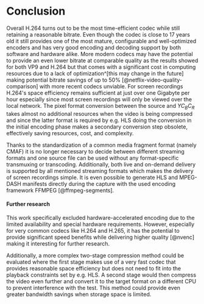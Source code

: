 # Conclusion

Overall H.264 turns out to be the most time-efficient codec while still retaining a reasonable bitrate. Even though the codec is close to 17 years old it still provides one of the most mature, configurable and well-optimized encoders and has very good encoding and decoding support by both software and hardware alike. More modern codecs may have the potential to provide an even lower bitrate at comparable quality as the results showed for both VP9 and H.264 but that comes with a significant cost in computing resources due to a lack of optimization^[this may change in the future] making potential bitrate savings of up to 50% [@netflix-video-quality-comparison] with more recent codecs unviable. For screen recordings H.264's space efficiency remains sufficient at just over one Gigabyte per hour especially since most screen recordings will only be viewed over the local network. The pixel format conversion between the source and $YC_BC_R$ takes almost no additional resources when the video is being compressed and since the latter format is required by e.g. HLS doing the conversion in the initial encoding phase makes a secondary conversion step obsolete, effectively saving resources, cost, and complexity.

Thanks to the standardization of a common media fragment format (namely CMAF) it is no longer necessary to decide between different streaming formats and one source file can be used without any format-specific transmuxing or transcoding. Additionally, both live and on-demand delivery is supported by all mentioned streaming formats which makes the delivery of screen recordings simple. It is even possible to generate HLS and MPEG-DASH manifests directly during the capture with the used encoding framework FFMPEG [@ffmpeg-segments].

#### Further research

This work specifically excluded hardware-accelerated encoding due to the limited availability and special hardware requirements. However, especially for very common codecs like H.264 and H.265, it has the potential to provide significant speed benefits while delivering higher quality [@nvenc] making it interesting for further research.

Additionally, a more complex two-stage compression method could be evaluated where the first stage makes use of a very fast codec that provides reasonable space efficiency but does not need to fit into the playback constraints set by e.g. HLS. A second stage would then compress the video even further and convert it to the target format on a different CPU to prevent interference with the test. This method could provide even greater bandwidth savings when storage space is limited.
